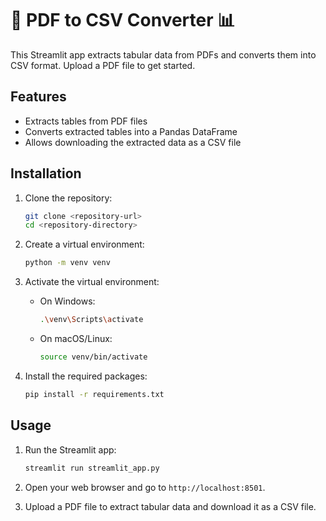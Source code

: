 # 📄 PDF to CSV Converter 📊

This Streamlit app extracts tabular data from PDFs and converts them into CSV format. Upload a PDF file to get started.

## Features

- Extracts tables from PDF files
- Converts extracted tables into a Pandas DataFrame
- Allows downloading the extracted data as a CSV file

## Installation

1. Clone the repository:

   ```sh
   git clone <repository-url>
   cd <repository-directory>
   ```

2. Create a virtual environment:

   ```sh
   python -m venv venv
   ```

3. Activate the virtual environment:

   - On Windows:

     ```sh
     .\venv\Scripts\activate
     ```

   - On macOS/Linux:
     ```sh
     source venv/bin/activate
     ```

4. Install the required packages:
   ```sh
   pip install -r requirements.txt
   ```

## Usage

1. Run the Streamlit app:

   ```sh
   streamlit run streamlit_app.py
   ```

2. Open your web browser and go to `http://localhost:8501`.

3. Upload a PDF file to extract tabular data and download it as a CSV file.
